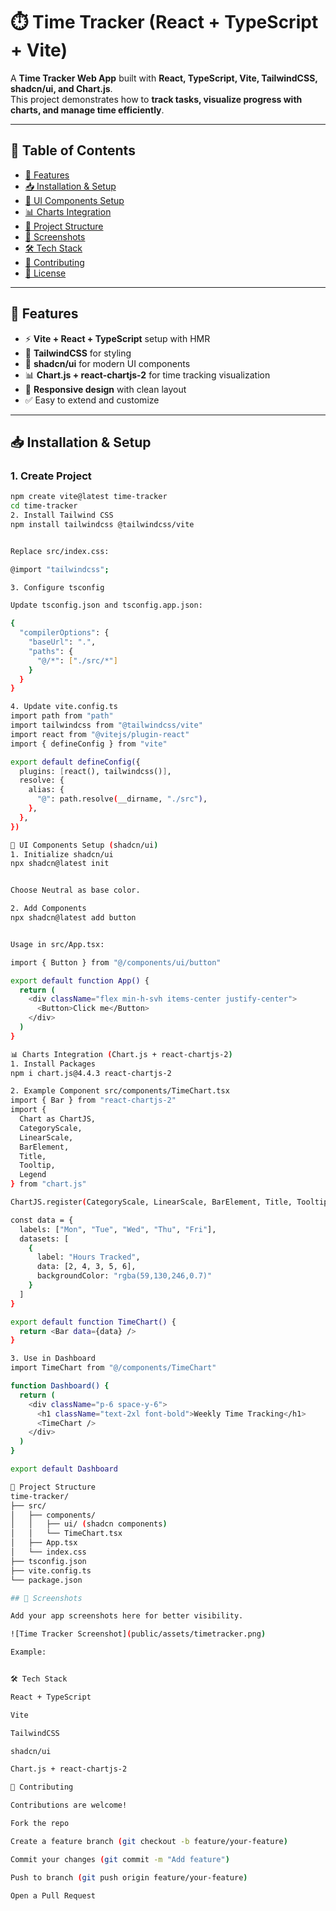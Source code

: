 # ⏱️ Time Tracker (React + TypeScript + Vite)

A **Time Tracker Web App** built with **React, TypeScript, Vite, TailwindCSS, shadcn/ui, and Chart.js**.  
This project demonstrates how to **track tasks, visualize progress with charts, and manage time efficiently**.

---

## 📖 Table of Contents
- [🚀 Features](#-features)
- [📥 Installation & Setup](#-installation--setup)
- [🎨 UI Components Setup](#-ui-components-setup-shadcnui)
- [📊 Charts Integration](#-charts-integration-chartjs--react-chartjs-2)
- [📂 Project Structure](#-project-structure)
- [📸 Screenshots](#-screenshots)
- [🛠️ Tech Stack](#️-tech-stack)
- [🤝 Contributing](#-contributing)
- [📜 License](#-license)

---

## 🚀 Features
- ⚡ **Vite + React + TypeScript** setup with HMR  
- 🎨 **TailwindCSS** for styling  
- 🧩 **shadcn/ui** for modern UI components  
- 📊 **Chart.js + react-chartjs-2** for time tracking visualization  
- 📱 **Responsive design** with clean layout  
- ✅ Easy to extend and customize  

---

## 📥 Installation & Setup

### 1. Create Project
```bash
npm create vite@latest time-tracker
cd time-tracker
2. Install Tailwind CSS
npm install tailwindcss @tailwindcss/vite


Replace src/index.css:

@import "tailwindcss";

3. Configure tsconfig

Update tsconfig.json and tsconfig.app.json:

{
  "compilerOptions": {
    "baseUrl": ".",
    "paths": {
      "@/*": ["./src/*"]
    }
  }
}

4. Update vite.config.ts
import path from "path"
import tailwindcss from "@tailwindcss/vite"
import react from "@vitejs/plugin-react"
import { defineConfig } from "vite"

export default defineConfig({
  plugins: [react(), tailwindcss()],
  resolve: {
    alias: {
      "@": path.resolve(__dirname, "./src"),
    },
  },
})

🎨 UI Components Setup (shadcn/ui)
1. Initialize shadcn/ui
npx shadcn@latest init


Choose Neutral as base color.

2. Add Components
npx shadcn@latest add button


Usage in src/App.tsx:

import { Button } from "@/components/ui/button"

export default function App() {
  return (
    <div className="flex min-h-svh items-center justify-center">
      <Button>Click me</Button>
    </div>
  )
}

📊 Charts Integration (Chart.js + react-chartjs-2)
1. Install Packages
npm i chart.js@4.4.3 react-chartjs-2

2. Example Component src/components/TimeChart.tsx
import { Bar } from "react-chartjs-2"
import {
  Chart as ChartJS,
  CategoryScale,
  LinearScale,
  BarElement,
  Title,
  Tooltip,
  Legend
} from "chart.js"

ChartJS.register(CategoryScale, LinearScale, BarElement, Title, Tooltip, Legend)

const data = {
  labels: ["Mon", "Tue", "Wed", "Thu", "Fri"],
  datasets: [
    {
      label: "Hours Tracked",
      data: [2, 4, 3, 5, 6],
      backgroundColor: "rgba(59,130,246,0.7)"
    }
  ]
}

export default function TimeChart() {
  return <Bar data={data} />
}

3. Use in Dashboard
import TimeChart from "@/components/TimeChart"

function Dashboard() {
  return (
    <div className="p-6 space-y-6">
      <h1 className="text-2xl font-bold">Weekly Time Tracking</h1>
      <TimeChart />
    </div>
  )
}

export default Dashboard

📂 Project Structure
time-tracker/
├── src/
│   ├── components/
│   │   ├── ui/ (shadcn components)
│   │   └── TimeChart.tsx
│   ├── App.tsx
│   └── index.css
├── tsconfig.json
├── vite.config.ts
└── package.json

## 📸 Screenshots

Add your app screenshots here for better visibility.

![Time Tracker Screenshot](public/assets/timetracker.png)

Example:


🛠️ Tech Stack

React + TypeScript

Vite

TailwindCSS

shadcn/ui

Chart.js + react-chartjs-2

🤝 Contributing

Contributions are welcome!

Fork the repo

Create a feature branch (git checkout -b feature/your-feature)

Commit your changes (git commit -m "Add feature")

Push to branch (git push origin feature/your-feature)

Open a Pull Request